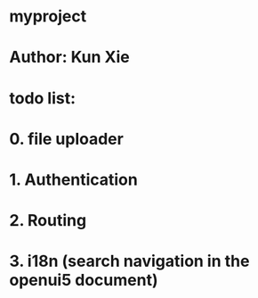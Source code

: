# myproject
# Author: Kun Xie
# todo list:
# 0. file uploader
# 1. Authentication
# 2. Routing
# 3. i18n (search navigation in the openui5 document)